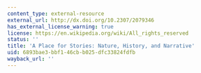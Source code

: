 ```yaml
---
content_type: external-resource
external_url: http://dx.doi.org/10.2307/2079346
has_external_license_warning: true
license: https://en.wikipedia.org/wiki/All_rights_reserved
status: ''
title: 'A Place for Stories: Nature, History, and Narrative'
uid: 6893bae3-bbf1-46cb-b025-dfc33824fdfb
wayback_url: ''
---
```

